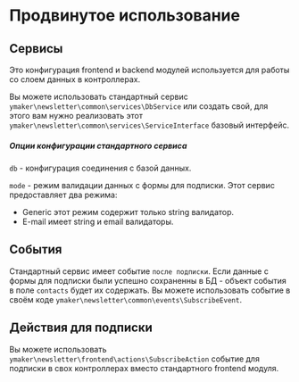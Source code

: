 Продвинутое использование
=========================

Сервисы
-------
Это конфигурация frontend и backend модулей
используется для работы со слоем данных в контроллерах.

Вы можете использовать стандартный сервис `ymaker\newsletter\common\services\DbService`
или создать свой, для этого вам нужно реализовать этот `ymaker\newsletter\common\services\ServiceInterface`
базовый интерфейс.

##### Опции конфигурации стандартного сервиса
`db` - конфигурация соединения с базой данных.

`mode` - режим валидации данных с формы для подписки. Этот сервис предоставляет два режима:

* Generic этот режим содержит только string валидатор.
* E-mail имеет string и email валидаторы.

События
-------
Стандартный сервис имеет событие `после подписки`. Если данные с формы для подписки были успешно сохраненны в БД - 
объект события в поле `contacts` будет их содержать.
Вы можете использовать событие в своём коде `ymaker\newsletter\common\events\SubscribeEvent`.

Действия для подписки
---------------------
Вы можете использовать `ymaker\newsletter\frontend\actions\SubscribeAction`
событие для подписки в свох контроллерах вместо стандартного frontend модуля.